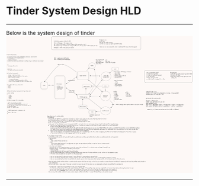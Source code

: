 # Tinder System Design HLD
---

Below is the system design of tinder
![Alt text](./images/tinder_1.png)

---